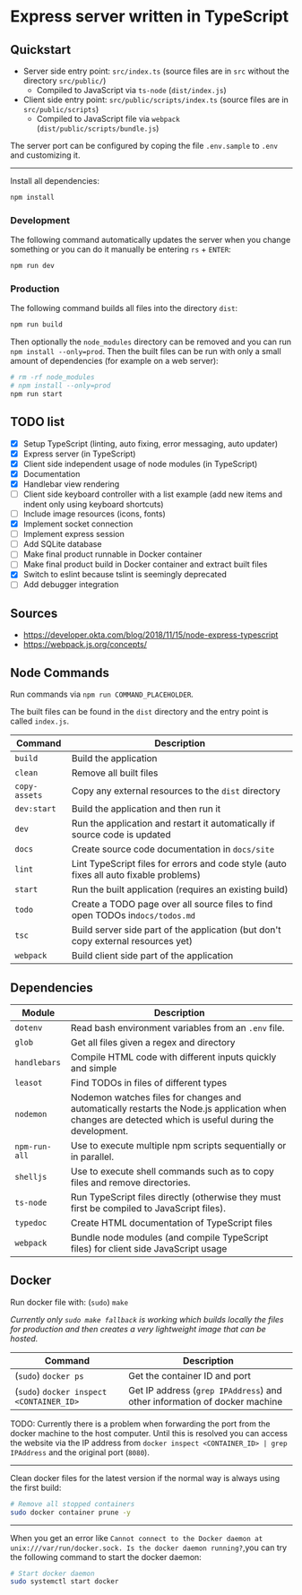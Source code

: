 # Express server written in TypeScript

## Quickstart

- Server side entry point: `src/index.ts` (source files are in `src` without the directory `src/public/`)
  - Compiled to JavaScript via `ts-node`  (`dist/index.js`)
- Client side entry point: `src/public/scripts/index.ts` (source files are in `src/public/scripts`)
  - Compiled to JavaScript file via `webpack` (`dist/public/scripts/bundle.js`)

The server port can be configured by coping the file `.env.sample` to `.env` and customizing it.

---

Install all dependencies:

```sh
npm install
```

### Development

The following command automatically updates the server when you change something or you can do it manually be entering `rs` + `ENTER`:

```sh
npm run dev
```

### Production

The following command builds all files into the directory `dist`:

```sh
npm run build
```

Then optionally the `node_modules` directory can be removed and you can run `npm install --only=prod`.
Then the built files can be run with only a small amount of dependencies (for example on a web server):

```sh
# rm -rf node_modules
# npm install --only=prod
npm run start
```

## TODO list

- [x] Setup TypeScript (linting, auto fixing, error messaging, auto updater)
- [x] Express server (in TypeScript)
- [x] Client side independent usage of node modules (in TypeScript)
- [x] Documentation
- [x] Handlebar view rendering
- [ ] Client side keyboard controller with a list example (add new items and indent only using keyboard shortcuts)
- [ ] Include image resources (icons, fonts)
- [x] Implement socket connection
- [ ] Implement express session
- [ ] Add SQLite database
- [ ] Make final product runnable in Docker container
- [ ] Make final product build in Docker container and extract built files
- [x] Switch to eslint because tslint is seemingly deprecated
- [ ] Add debugger integration

## Sources

- https://developer.okta.com/blog/2018/11/15/node-express-typescript
- https://webpack.js.org/concepts/

## Node Commands

Run commands via `npm run COMMAND_PLACEHOLDER`.

The built files can be found in the `dist` directory and the entry point is called `index.js`.

| Command |  Description |
| ------- | ------------ |
| `build` | Build the application |
| `clean` | Remove all built files |
| `copy-assets` | Copy any external resources to the `dist` directory |
| `dev:start` | Build the application and then run it |
| `dev` | Run the application and restart it automatically if source code is updated |
| `docs` | Create source code documentation in `docs/site` |
| `lint` | Lint TypeScript files for errors and code style (auto fixes all auto fixable problems) |
| `start` | Run the built application (requires an existing build) |
| `todo` | Create a TODO page over all source files to find open TODOs in`docs/todos.md` |
| `tsc` | Build server side part of the application (but don't copy external resources yet) |
| `webpack` | Build client side part of the application |

## Dependencies

| Module | Description |
| ------ | ----------- |
| `dotenv` | Read bash environment variables from an `.env` file. |
| `glob` | Get all files given a regex and directory |
| `handlebars` | Compile HTML code with different inputs quickly and simple |
| `leasot` | Find TODOs in files of different types |
| `nodemon` | Nodemon watches files for changes and automatically restarts the Node.js application when changes are detected which is useful during the development. |
| `npm-run-all` | Use to execute multiple npm scripts sequentially or in parallel. |
| `shelljs` | Use to execute shell commands such as to copy files and remove directories. |
| `ts-node` | Run TypeScript files directly (otherwise they must first be compiled to JavaScript files). |
| `typedoc` | Create HTML documentation of TypeScript files |
| `webpack` | Bundle node modules (and compile TypeScript files) for client side JavaScript usage |

## Docker

Run docker file with: (`sudo`) `make`

*Currently only `sudo make fallback` is working which builds locally the files for production and then creates a very lightweight image that can be hosted.*

| Command |  Description |
| ------- | ------------ |
| (`sudo`) `docker ps` | Get the container ID and port |
| (`sudo`) `docker inspect <CONTAINER_ID>` | Get IP address (`grep IPAddress`) and other information of docker machine |

TODO: Currently there is a problem when forwarding the port from the docker machine to the host computer.
Until this is resolved you can access the website via the IP address from `docker inspect <CONTAINER_ID> | grep IPAddress` and the original port (`8080`).

---

Clean docker files for the latest version if the normal way is always using the first build:

```sh
# Remove all stopped containers
sudo docker container prune -y
```

---

When you get an error like `Cannot connect to the Docker daemon at unix:///var/run/docker.sock. Is the docker daemon running?`,you can try the following command to start the docker daemon:

```sh
# Start docker daemon
sudo systemctl start docker
```
